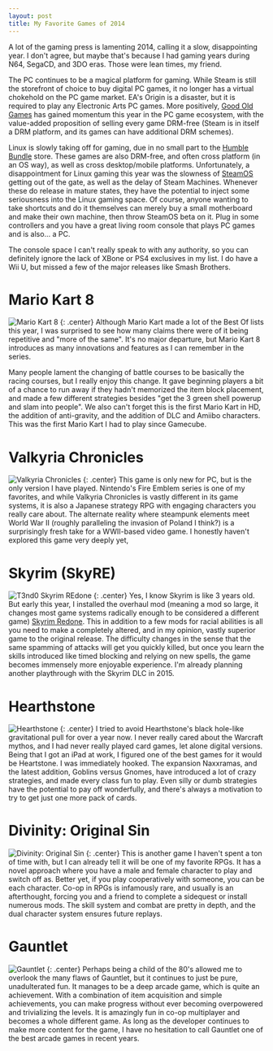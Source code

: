 ```yaml
---
layout: post
title: My Favorite Games of 2014
--- 
```


A lot of the gaming press is lamenting 2014, calling it a slow, disappointing year. I don't agree, but maybe that's because I had gaming years during N64, SegaCD, and 3DO eras. Those were lean times, my friend.   

The PC continues to be a magical platform for gaming. While Steam is still the storefront of choice to buy digital PC games, it no longer has a virtual chokehold on the PC game market. EA's Origin is a disaster, but it is required to play any Electronic Arts PC games. More positively, [Good Old Games](http://www.gog.com/) has gained momentum this year in the PC game ecosystem, with the value-added proposition of selling every game DRM-free (Steam is in itself a DRM platform, and its games can have additional DRM schemes).  

Linux is slowly taking off for gaming, due in no small part to the [Humble Bundle](https://www.humblebundle.com/) store. These games are also DRM-free, and often cross platform (in an OS way), as well as cross desktop/mobile platforms. Unfortunately, a disappointment for Linux gaming this year was the slowness of [SteamOS](http://store.steampowered.com/steamos/) getting out of the gate, as well as the delay of Steam Machines. Whenever these do release in mature states, they have the potential to inject some seriousness into the Linux gaming space. Of course, anyone wanting to take shortcuts and do it themselves can merely buy a small motherboard and make their own machine, then throw SteamOS beta on it. Plug in some controllers and you have a great living room console that plays PC games and is also... a PC.   

The console space I can't really speak to with any authority, so you can definitely ignore the lack of XBone or PS4 exclusives in my list. I do have a Wii U, but missed a few of the major releases like Smash Brothers.  

# Mario Kart 8  
![Mario Kart 8](http://mariokart8.nintendo.com/img/fbook.jpg)
{: .center}
Although Mario Kart made a lot of the Best Of lists this year, I was surprised to see how many claims there were of it being  repetitive and "more of the same". It's no major departure, but Mario Kart 8 introduces as many innovations and features as I can remember in the series.  

Many people lament the changing of battle courses to be basically the racing courses, but I really enjoy this change. It gave beginning players a bit of a chance to run away if they hadn't memorized the item block placement, and made a few different strategies besides "get the 3 green shell powerup and slam into people". We also can't forget this is the first Mario Kart in HD, the addition of anti-gravity, and the addition of DLC and Amiibo characters. This was the first Mario Kart I had to play since Gamecube.  

# Valkyria Chronicles   
![Valkyria Chronicles](http://cdn.akamai.steamstatic.com/steam/apps/294860/header.jpg?t=1415705873)
{: .center}
This game is only new for PC, but is the only version I have played. Nintendo's Fire Emblem series is one of my favorites, and while Valkyria Chronicles is vastly different in its game systems, it is also a Japanese strategy RPG with engaging characters you really care about. The alternate reality where steampunk elements meet World War II (roughly paralleling the invasion of Poland I think?) is a surprisingly fresh take for a WWII-based video game. I honestly haven't explored this game very deeply yet, 

# Skyrim (SkyRE)  
![T3nd0 Skyrim REdone](http://static-4.nexusmods.com/15/mods/110/images/9286-1-1362639669.png)
{: .center}
Yes, I know Skyrim is like 3 years old. But early this year, I installed the overhaul mod (meaning a mod so large, it changes most game systems radically enough to be considered a different game) [Skyrim Redone](http://www.nexusmods.com/skyrim/mods/9286/?tab=1&navtag=%2Fajax%2Fmoddescription%2F%3Fid%3D9286%26preview%3D&pUp=1). This in addition to a few mods for racial abilities is all you need to make a completely altered, and in my opinion, vastly superior game to the original release. The difficulty changes in the sense that the same spamming of attacks will get you quickly killed, but once you learn the skills introduced like timed blocking and relying on new spells, the game becomes immensely more enjoyable experience. I'm already planning another playthrough with the Skyrim DLC in 2015.   
 
# Hearthstone  
![Hearthstone](http://venturebeat.com/wp-content/uploads/2014/12/promisingcards-780x438.jpg)
{: .center}
I tried to avoid Hearthstone's black hole-like gravitational pull for over a year now. I never really cared about the Warcraft mythos, and I had never really played card games, let alone digital versions. Being that I got an iPad at work, I figured one of the best games for it would be Heartstone. I was immediately hooked. The expansion Naxxramas, and the latest addition, Goblins versus Gnomes, have introduced a lot of crazy strategies, and made every class fun to play. Even silly or dumb strategies have the potential to pay off wonderfully, and there's always a motivation to try to get just one more pack of cards.  

# Divinity: Original Sin  
![Divinity: Original Sin](http://www.justpushstart.com/wp-content/uploads/2014/01/LOGO_Divinity_OriginalSin.jpg)
{: .center}
This is another game I haven't spent a ton of time with, but I can already tell it will be one of my favorite RPGs. It has a novel approach where you have a male and female character to play and switch off as. Better yet, if you play cooperatively with someone, you can be each character. Co-op in RPGs is infamously rare, and usually is an afterthought, forcing you and a friend to complete a sidequest or install numerous mods. The skill system and combat are pretty in depth, and the dual character system ensures future replays.  

# Gauntlet  
![Gauntlet](http://cdn2.expertreviews.co.uk/sites/expertreviews/files/gauntlet_2014_game_hd.jpg)
{: .center}
Perhaps being a child of the 80's allowed me to overlook the many flaws of Gauntlet, but it continues to just be pure, unadulterated fun. It manages to be a deep arcade game, which is quite an achievement. With a combination of item acquisition and simple achievements, you can make progress without ever becoming overpowered and trivializing the levels. It is amazingly fun in co-op multiplayer and becomes a whole different game. As long as the developer continues to make more content for the game, I have no hesitation to call Gauntlet one of the best arcade games in recent years.   

